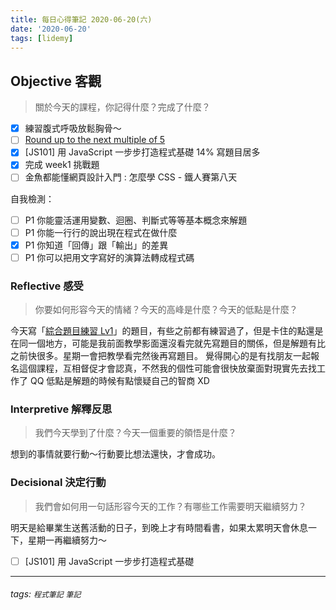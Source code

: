 ```yaml
---
title: 每日心得筆記 2020-06-20(六)
date: '2020-06-20'
tags: [lidemy]
---
```


## **Objective 客觀**

> 關於今天的課程，你記得什麼？完成了什麼？

- [x] 練習腹式呼吸放鬆胸骨～
- [ ] [Round up to the next multiple of 5](https://www.codewars.com/kata/55d1d6d5955ec6365400006d/train/javascript)
- [x] [JS101] 用 JavaScript 一步步打造程式基礎 14% 寫題目居多
- [x] 完成 week1 挑戰題
- [ ] 金魚都能懂網頁設計入門 : 怎麼學 CSS - 鐵人賽第八天

自我檢測：

- [ ] P1 你能靈活運用變數、迴圈、判斷式等等基本概念來解題
- [ ] P1 你能一行行的說出現在程式在做什麼
- [x] P1 你知道「回傳」跟「輸出」的差異
- [ ] P1 你可以把用文字寫好的演算法轉成程式碼

### **Reflective 感受**

> 你要如何形容今天的情緒？今天的高峰是什麼？今天的低點是什麼？

今天寫「[綜合題目練習 Lv1](https://www.notion.so/roroiii/Lv1-7650bb4485b04e21b94e4f7c9b73e919)」的題目，有些之前都有練習過了，但是卡住的點還是在同一個地方，可能是我前面教學影面還沒看完就先寫題目的關係，但是解題有比之前快很多。星期一會把教學看完然後再寫題目。
覺得開心的是有找朋友一起報名這個課程，互相督促才會認真，不然我的個性可能會很快放棄面對現實先去找工作了 QQ
低點是解題的時候有點懷疑自己的智商 XD

### **Interpretive 解釋反思**

> 我們今天學到了什麼？今天一個重要的領悟是什麼？

想到的事情就要行動～行動要比想法還快，才會成功。

### **Decisional 決定行動**

> 我們會如何用一句話形容今天的工作？有哪些工作需要明天繼續努力？

明天是給畢業生送舊活動的日子，到晚上才有時間看書，如果太累明天會休息一下，星期一再繼續努力～

- [ ] [JS101] 用 JavaScript 一步步打造程式基礎

---

###### tags: `程式筆記` `筆記`
